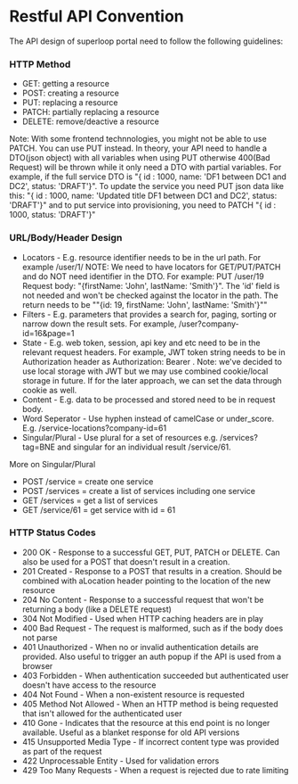 # Restful API Convention

The API design of superloop portal need to follow the following guidelines:

### HTTP Method

  - GET: getting a resource
  - POST: creating a resource
  - PUT: replacing a resource
  - PATCH: partially replacing a resource
  - DELETE: remove/deactive a resource

Note:
  With some frontend technnologies, you might not be able to use PATCH. You can use PUT instead. In theory, your API need to handle a DTO(json object) with all variables when using PUT otherwise 400(Bad Request) will be thrown while it only need a DTO with partial variables. For example, if the full service DTO is "{ id : 1000, name: 'DF1 between DC1 and DC2', status: 'DRAFT'}". To update the service you need PUT json data like this: "{ id : 1000, name: 'Updated title DF1 between DC1 and DC2', status: 'DRAFT'}" and to put service into provisioning, you need to PATCH "{ id : 1000, status: 'DRAFT'}" 

### URL/Body/Header Design

 - Locators - E.g. resource identifier needs to be in the url path. For example /user/1/ NOTE: We need to have locators for GET/PUT/PATCH and do NOT need identifier in the DTO. For example: PUT /user/19 Request body: "{firstName: 'John', lastName: 'Smith'}". The 'id' field is not needed and won't be checked against the locator in the path. The return needs to be ""{id: 19, firstName: 'John', lastName: 'Smith'}""
 - Filters - E.g. parameters that provides a search for, paging, sorting or narrow down the result sets. For example, /user?company-id=16&page=1
 - State - E.g. web token, session, api key and etc need to be in the relevant request headers. For example, JWT token string needs to be in Authorization header as Authorization: Bearer <token>. Note: we've decided to use local storage with JWT but we may use combined cookie/local storage in future. If for the later approach, we can set the data through cookie as well.
 - Content - E.g. data to be processed and stored need to be in request body.
 - Word Seperator - Use hyphen instead of camelCase or under_score. E.g. /service-locations?company-id=61
 - Singular/Plural - Use plural for a set of resources e.g. /services?tag=BNE and singular for an individual result /service/61. 

More on Singular/Plural  
 - POST /service = create one service
 - POST /services = create a list of services including one service
 - GET /services = get a list of services
 - GET /service/61 = get service with id = 61

### HTTP Status Codes

 - 200 OK - Response to a successful GET, PUT, PATCH or DELETE. Can also be used for a POST that doesn't result in a creation.
 - 201 Created - Response to a POST that results in a creation. Should be combined with aLocation header pointing to the location of the new resource
 - 204 No Content - Response to a successful request that won't be returning a body (like a DELETE request)
 - 304 Not Modified - Used when HTTP caching headers are in play
 - 400 Bad Request - The request is malformed, such as if the body does not parse
 - 401 Unauthorized - When no or invalid authentication details are provided. Also useful to trigger an auth popup if the API is used from a browser
 - 403 Forbidden - When authentication succeeded but authenticated user doesn't have access to the resource
 - 404 Not Found - When a non-existent resource is requested
 - 405 Method Not Allowed - When an HTTP method is being requested that isn't allowed for the authenticated user
 - 410 Gone - Indicates that the resource at this end point is no longer available. Useful as a blanket response for old API versions
 - 415 Unsupported Media Type - If incorrect content type was provided as part of the request
 - 422 Unprocessable Entity - Used for validation errors
 - 429 Too Many Requests - When a request is rejected due to rate limiting
